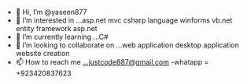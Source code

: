- 👋 Hi, I’m @yaseen877
- 👀 I’m interested in ...asp.net mvc csharp language winforms vb.net entity framework asp.net 
- 🌱 I’m currently learning ...C#
- 💞️ I’m looking to collaborate on ...web application desktop application website creation
- 📫 How to reach me ...justcode887@gmail.com
-whatapp = +923420837623

<!---
yaseen877/yaseen877 is a ✨ special ✨ repository because its `README.md` (this file) appears on your GitHub profile.
You can click the Preview link to take a look at your changes.
--->
